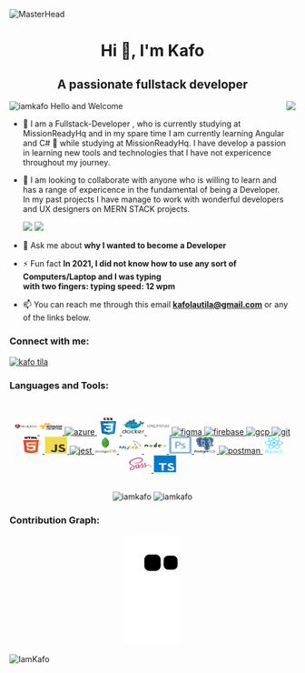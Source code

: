 ![MasterHead](https://developers.giphy.com/branch/master/static/api-512d36c09662682717108a38bbb5c57d.gif)
<h1 align="center">Hi 👋, I'm Kafo</h1>
<h2 align="center">A passionate fullstack developer</h2>
<img align="right" height="150" src="https://i.pinimg.com/originals/8d/62/1f/8d621f66f551b6a39072473d52280ff0.gif">


<p align="left" > <img src="https://komarev.com/ghpvc/?username=iamkafo&label=Profile%20views&color=0e75b6&style=flat" alt="iamkafo"  /> Hello and Welcome</p>


  - 🌱 I am a Fullstack-Developer , who is currently studying at MissionReadyHq and in my spare time I am currently learning Angular and C# 👾
      while studying at MissionReadyHq. I have develop a passion in learning new tools and technologies that I have not expericence throughout my journey.

  - 💞️ I am looking to collaborate with anyone who is willing to learn and has a range of expericence in the fundamental of being a Developer. In my past projects I     have manage to work with wonderful developers and UX designers on MERN STACK projects.
     
    <a href="https://github.com/IamKafo/turners-car-insurance"><img align="" src="https://github-readme-stats.vercel.app/api/pin/?username=IamKafo&repo=turners-car-insurance&theme=tokyonight" /></a>
    <a href="https://github.com/IamKafo/AucklandPropertyManagement">
    <img align="" src="https://github-readme-stats.vercel.app/api/pin/?username=IamKafo&repo=AucklandPropertyManagement&theme=tokyonight" /></a>
    
    
  



  - 💬 Ask me about **why I wanted to become a Developer** 

  - ⚡ Fun fact **In 2021, I did not know how to use any sort of Computers/Laptop and I was typing <br> with two fingers: typing speed: 12 wpm**

  - 📫 You can reach me through this email **kafolautila@gmail.com** or any of the links below.


<h3 align="left">Connect with me:</h3>
<p align="left">
<a href="https://fb.com/kafo tila" target="blank"><img align="center" src="https://raw.githubusercontent.com/rahuldkjain/github-profile-readme-generator/master/src/images/icons/Social/facebook.svg" alt="kafo tila" height="30" width="40" /></a>
</p>

<h3 align="left">Languages and Tools:</h3><br>
<p align="center"> <a href="https://angular.io" target="_blank" rel="noreferrer"> <img src="https://raw.githubusercontent.com/devicons/devicon/master/icons/angularjs/angularjs-original-wordmark.svg" alt="angularjs" width="40" height="30"/> </a> <a href="https://aws.amazon.com" target="_blank" rel="noreferrer"> <img src="https://raw.githubusercontent.com/devicons/devicon/master/icons/amazonwebservices/amazonwebservices-original-wordmark.svg" alt="aws" width="40" height="30"/> </a> <a href="https://azure.microsoft.com/en-in/" target="_blank" rel="noreferrer"> <img src="https://www.vectorlogo.zone/logos/microsoft_azure/microsoft_azure-icon.svg" alt="azure" width="40" height="30"/> </a> <a href="https://www.w3schools.com/css/" target="_blank" rel="noreferrer"> <img src="https://raw.githubusercontent.com/devicons/devicon/master/icons/css3/css3-original-wordmark.svg" alt="css3" width="40" height="30"/> </a> <a href="https://www.docker.com/" target="_blank" rel="noreferrer"> <img src="https://raw.githubusercontent.com/devicons/devicon/master/icons/docker/docker-original-wordmark.svg" alt="docker" width="40" height="30"/> </a> <a href="https://expressjs.com" target="_blank" rel="noreferrer"> <img src="https://raw.githubusercontent.com/devicons/devicon/master/icons/express/express-original-wordmark.svg" alt="express" width="40" height="30"/> </a> <a href="https://www.figma.com/" target="_blank" rel="noreferrer"> <img src="https://www.vectorlogo.zone/logos/figma/figma-icon.svg" alt="figma" width="40" height="30"/> </a> <a href="https://firebase.google.com/" target="_blank" rel="noreferrer"> <img src="https://www.vectorlogo.zone/logos/firebase/firebase-icon.svg" alt="firebase" width="40" height="30"/> </a> <a href="https://cloud.google.com" target="_blank" rel="noreferrer"> <img src="https://www.vectorlogo.zone/logos/google_cloud/google_cloud-icon.svg" alt="gcp" width="40" height="30"/> </a> <a href="https://git-scm.com/" target="_blank" rel="noreferrer"> <img src="https://www.vectorlogo.zone/logos/git-scm/git-scm-icon.svg" alt="git" width="40" height="30"/> </a> <a href="https://www.w3.org/html/" target="_blank" rel="noreferrer"> <img src="https://raw.githubusercontent.com/devicons/devicon/master/icons/html5/html5-original-wordmark.svg" alt="html5" width="40" height="30"/> </a> <a href="https://developer.mozilla.org/en-US/docs/Web/JavaScript" target="_blank" rel="noreferrer"> <img src="https://raw.githubusercontent.com/devicons/devicon/master/icons/javascript/javascript-original.svg" alt="javascript" width="40" height="30"/> </a> <a href="https://jestjs.io" target="_blank" rel="noreferrer"> <img src="https://www.vectorlogo.zone/logos/jestjsio/jestjsio-icon.svg" alt="jest" width="40" height="30"/> </a> <a href="https://www.mongodb.com/" target="_blank" rel="noreferrer"> <img src="https://raw.githubusercontent.com/devicons/devicon/master/icons/mongodb/mongodb-original-wordmark.svg" alt="mongodb" width="40" height="30"/> </a> <a href="https://www.mysql.com/" target="_blank" rel="noreferrer"> <img src="https://raw.githubusercontent.com/devicons/devicon/master/icons/mysql/mysql-original-wordmark.svg" alt="mysql" width="40" height="30"/> </a> <a href="https://nodejs.org" target="_blank" rel="noreferrer"> <img src="https://raw.githubusercontent.com/devicons/devicon/master/icons/nodejs/nodejs-original-wordmark.svg" alt="nodejs" width="40" height="30"/> </a> <a href="https://www.photoshop.com/en" target="_blank" rel="noreferrer"> <img src="https://raw.githubusercontent.com/devicons/devicon/master/icons/photoshop/photoshop-line.svg" alt="photoshop" width="40" height="30"/> </a> <a href="https://www.postgresql.org" target="_blank" rel="noreferrer"> <img src="https://raw.githubusercontent.com/devicons/devicon/master/icons/postgresql/postgresql-original-wordmark.svg" alt="postgresql" width="40" height="30"/> </a> <a href="https://postman.com" target="_blank" rel="noreferrer"> <img src="https://www.vectorlogo.zone/logos/getpostman/getpostman-icon.svg" alt="postman" width="40" height="30"/> </a> <a href="https://reactjs.org/" target="_blank" rel="noreferrer"> <img src="https://raw.githubusercontent.com/devicons/devicon/master/icons/react/react-original-wordmark.svg" alt="react" width="40" height="30"/> </a> <a href="https://sass-lang.com" target="_blank" rel="noreferrer"> <img src="https://raw.githubusercontent.com/devicons/devicon/master/icons/sass/sass-original.svg" alt="sass" width="40" height="30"/> </a> <a href="https://www.typescriptlang.org/" target="_blank" rel="noreferrer"> <img src="https://raw.githubusercontent.com/devicons/devicon/master/icons/typescript/typescript-original.svg" alt="typescript" width="40" height="30"/> </a> </p>
</div>
<br>

<div align="center">
  <img width="350px" src="https://github-readme-stats.vercel.app/api?username=iamkafo&show_icons=true&locale=en" alt="iamkafo" />
  <img width="350px"  src="https://github-readme-streak-stats.herokuapp.com/?user=iamkafo&" alt="iamkafo" /></p></p>

</div>
<h3 align="left">Contribution Graph:</h3>
<div align="center" >
  
![snake gif](https://github.com/IamKafo/IamKafo/blob/output/github-contribution-grid-snake.svg) 
  
</div>


<p><a href="https://ko-fi.com/IamKafo"> <img align="left" src="https://cdn.ko-fi.com/cdn/kofi3.png?v=3" height="50" width="210" alt="IamKafo" /></a></p><br><br>



